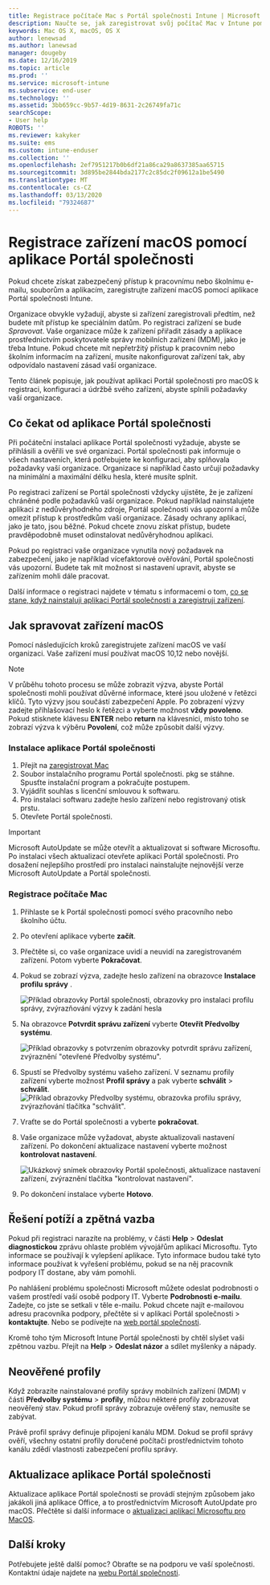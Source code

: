 ```yaml
---
title: Registrace počítače Mac s Portál společnosti Intune | Microsoft Docs
description: Naučte se, jak zaregistrovat svůj počítač Mac v Intune pomocí aplikace Portál společnosti.
keywords: Mac OS X, macOS, OS X
author: lenewsad
ms.author: lanewsad
manager: dougeby
ms.date: 12/16/2019
ms.topic: article
ms.prod: ''
ms.service: microsoft-intune
ms.subservice: end-user
ms.technology: ''
ms.assetid: 3bb659cc-9b57-4d19-8631-2c26749fa71c
searchScope:
- User help
ROBOTS: ''
ms.reviewer: kakyker
ms.suite: ems
ms.custom: intune-enduser
ms.collection: ''
ms.openlocfilehash: 2ef7951217b0b6df21a86ca29a8637385aa65715
ms.sourcegitcommit: 3d895be2844bda2177c2c85dc2f09612a1be5490
ms.translationtype: MT
ms.contentlocale: cs-CZ
ms.lasthandoff: 03/13/2020
ms.locfileid: "79324687"
---
```

# <a name="enroll-your-macos-device-using-the-company-portal-app"></a>Registrace zařízení macOS pomocí aplikace Portál společnosti  

Pokud chcete získat zabezpečený přístup k pracovnímu nebo školnímu e-mailu, souborům a aplikacím, zaregistrujte zařízení macOS pomocí aplikace Portál společnosti Intune.

Organizace obvykle vyžadují, abyste si zařízení zaregistrovali předtím, než budete mít přístup ke speciálním datům. Po registraci zařízení se bude *Spravovat*. Vaše organizace může k zařízení přiřadit zásady a aplikace prostřednictvím poskytovatele správy mobilních zařízení (MDM), jako je třeba Intune. Pokud chcete mít nepřetržitý přístup k pracovním nebo školním informacím na zařízení, musíte nakonfigurovat zařízení tak, aby odpovídalo nastavení zásad vaší organizace.  

Tento článek popisuje, jak používat aplikaci Portál společnosti pro macOS k registraci, konfiguraci a údržbě svého zařízení, abyste splnili požadavky vaší organizace.  


## <a name="what-to-expect-from-the-company-portal-app"></a>Co čekat od aplikace Portál společnosti

Při počáteční instalaci aplikace Portál společnosti vyžaduje, abyste se přihlásili a ověřili ve své organizaci. Portál společnosti pak informuje o všech nastaveních, která potřebujete ke konfiguraci, aby splňovala požadavky vaší organizace. Organizace si například často určují požadavky na minimální a maximální délku hesla, které musíte splnit.    

Po registraci zařízení se Portál společnosti vždycky ujistěte, že je zařízení chráněné podle požadavků vaší organizace. Pokud například nainstalujete aplikaci z nedůvěryhodného zdroje, Portál společnosti vás upozorní a může omezit přístup k prostředkům vaší organizace. Zásady ochrany aplikací, jako je tato, jsou běžné. Pokud chcete znovu získat přístup, budete pravděpodobně muset odinstalovat nedůvěryhodnou aplikaci. 

Pokud po registraci vaše organizace vynutila nový požadavek na zabezpečení, jako je například vícefaktorové ověřování, Portál společnosti vás upozorní. Budete tak mít možnost si nastavení upravit, abyste se zařízením mohli dále pracovat.  

Další informace o registraci najdete v tématu s informacemi o tom, [co se stane, když nainstaluji aplikaci Portál společnosti a zaregistruji zařízení](what-happens-if-you-install-the-Company-Portal-app-and-enroll-your-device-in-intune-macos.md).  

## <a name="get-your-macos-device-managed"></a>Jak spravovat zařízení macOS  
Pomocí následujících kroků zaregistrujete zařízení macOS ve vaší organizaci. Vaše zařízení musí používat macOS 10,12 nebo novější.   

> [!NOTE]
> V průběhu tohoto procesu se může zobrazit výzva, abyste Portál společnosti mohli používat důvěrné informace, které jsou uložené v řetězci klíčů. Tyto výzvy jsou součástí zabezpečení Apple. Po zobrazení výzvy zadejte přihlašovací heslo k řetězci a vyberte možnost **vždy povoleno**. Pokud stisknete klávesu **ENTER** nebo **return** na klávesnici, místo toho se zobrazí výzva k výběru **Povolení**, což může způsobit další výzvy.  

### <a name="install-company-portal-app"></a>Instalace aplikace Portál společnosti  
1. Přejít na [zaregistrovat Mac](https://go.microsoft.com/fwlink/?linkid=853070)  
2. Soubor instalačního programu Portál společnosti. pkg se stáhne. Spusťte instalační program a pokračujte postupem. 
3. Vyjádřit souhlas s licenční smlouvou k softwaru. 
4. Pro instalaci softwaru zadejte heslo zařízení nebo registrovaný otisk prstu.  
5. Otevřete Portál společnosti. 

> [!IMPORTANT]
> Microsoft AutoUpdate se může otevřít a aktualizovat si software Microsoftu. Po instalaci všech aktualizací otevřete aplikaci Portál společnosti. Pro dosažení nejlepšího prostředí pro instalaci nainstalujte nejnovější verze Microsoft AutoUpdate a Portál společnosti.  


### <a name="enroll-your-mac"></a>Registrace počítače Mac  


1. Přihlaste se k Portál společnosti pomocí svého pracovního nebo školního účtu.  
2. Po otevření aplikace vyberte **začít**.  
3. Přečtěte si, co vaše organizace uvidí a neuvidí na zaregistrovaném zařízení. Potom vyberte **Pokračovat**.
4.  Pokud se zobrazí výzva, zadejte heslo zařízení na obrazovce **Instalace profilu správy** .

    ![Příklad obrazovky Portál společnosti, obrazovky pro instalaci profilu správy, zvýrazňování výzvy k zadání hesla](./media/install-management-profile-macos-1912.PNG)   
5. Na obrazovce **Potvrdit správu zařízení** vyberte **Otevřít Předvolby systému**.  

    ![Příklad obrazovky s potvrzením obrazovky potvrdit správu zařízení, zvýraznění "otevřené Předvolby systému".](./media/confirm-device-management-macos-1912.PNG)  
6. Spustí se Předvolby systému vašeho zařízení. V seznamu profily zařízení vyberte možnost **Profil správy** a pak vyberte **schválit** > **schválit**.  
    ![Příklad obrazovky Předvolby systému, obrazovka profilu správy, zvýrazňování tlačítka "schválit".](./media/management-profile-approve-macos-1912.PNG)   
1. Vraťte se do Portál společnosti a vyberte **pokračovat**.    
2. Vaše organizace může vyžadovat, abyste aktualizovali nastavení zařízení. Po dokončení aktualizace nastavení vyberte možnost **kontrolovat nastavení**.  

    ![Ukázkový snímek obrazovky Portál společnosti, aktualizace nastavení zařízení, zvýraznění tlačítka "kontrolovat nastavení".](./media/update-settings-mac-1911.PNG)  
9. Po dokončení instalace vyberte **Hotovo**.  


 ## <a name="troubleshooting-and-feedback"></a>Řešení potíží a zpětná vazba   

Pokud při registraci narazíte na problémy, v části **Help** > **Odeslat diagnostickou** zprávu ohlaste problém vývojářům aplikací Microsoftu. Tyto informace se používají k vylepšení aplikace. Tyto informace budou také tyto informace používat k vyřešení problému, pokud se na něj pracovník podpory IT dostane, aby vám pomohli.  

Po nahlášení problému společnosti Microsoft můžete odeslat podrobnosti o vašem prostředí vaší osobě podpory IT. Vyberte **Podrobnosti e-mailu**. Zadejte, co jste se setkali v těle e-mailu. Pokud chcete najít e-mailovou adresu pracovníka podpory, přečtěte si v aplikaci Portál společnosti > **kontaktujte**. Nebo se podívejte na [web portál společnosti](https://go.microsoft.com/fwlink/?linkid=2010980).  
 

Kromě toho tým Microsoft Intune Portál společnosti by chtěl slyšet vaši zpětnou vazbu. Přejít na **Help** > **Odeslat názor** a sdílet myšlenky a nápady.  

## <a name="unverified-profiles"></a>Neověřené profily  
Když zobrazíte nainstalované profily správy mobilních zařízení (MDM) v části **Předvolby systému** > **profily**, můžou některé profily zobrazovat neověřený stav. Pokud profil správy zobrazuje ověřený stav, nemusíte se zabývat.  

Právě profil správy definuje připojení kanálu MDM. Dokud se profil správy ověří, všechny ostatní profily doručené počítači prostřednictvím tohoto kanálu zdědí vlastnosti zabezpečení profilu správy.  

## <a name="updating-the-company-portal-app"></a>Aktualizace aplikace Portál společnosti

Aktualizace aplikace Portál společnosti se provádí stejným způsobem jako jakákoli jiná aplikace Office, a to prostřednictvím Microsoft AutoUpdate pro macOS. Přečtěte si další informace o [aktualizaci aplikací Microsoftu pro MacOS](https://support.office.com/article/Check-for-Office-for-Mac-updates-automatically-bfd1e497-c24d-4754-92ab-910a4074d7c1).  

## <a name="next-steps"></a>Další kroky  
Potřebujete ještě další pomoc? Obraťte se na podporu ve vaší společnosti. Kontaktní údaje najdete na [webu Portál společnosti](https://go.microsoft.com/fwlink/?linkid=2010980).  


